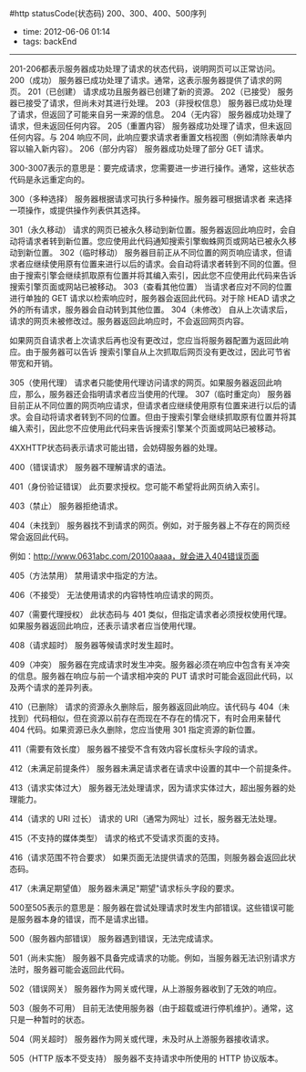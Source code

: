#http statusCode(状态码) 200、300、400、500序列

- time: 2012-06-06 01:14
- tags: backEnd

---

201-206都表示服务器成功处理了请求的状态代码，说明网页可以正常访问。
200（成功）  服务器已成功处理了请求。通常，这表示服务器提供了请求的网页。
201（已创建）  请求成功且服务器已创建了新的资源。 
202（已接受）  服务器已接受了请求，但尚未对其进行处理。 
203（非授权信息）  服务器已成功处理了请求，但返回了可能来自另一来源的信息。 
204（无内容）  服务器成功处理了请求，但未返回任何内容。 
205（重置内容） 服务器成功处理了请求，但未返回任何内容。与 204 响应不同，此响应要求请求者重置文档视图（例如清除表单内容以输入新内容）。 
206（部分内容）  服务器成功处理了部分 GET 请求。

300-3007表示的意思是：要完成请求，您需要进一步进行操作。通常，这些状态代码是永远重定向的。

300（多种选择）  服务器根据请求可执行多种操作。服务器可根据请求者 来选择一项操作，或提供操作列表供其选择。 

301（永久移动）  请求的网页已被永久移动到新位置。服务器返回此响应时，会自动将请求者转到新位置。您应使用此代码通知搜索引擎蜘蛛网页或网站已被永久移动到新位置。 
302（临时移动） 服务器目前正从不同位置的网页响应请求，但请求者应继续使用原有位置来进行以后的请求。会自动将请求者转到不同的位置。但由于搜索引擎会继续抓取原有位置并将其编入索引，因此您不应使用此代码来告诉搜索引擎页面或网站已被移动。 
303（查看其他位置） 当请求者应对不同的位置进行单独的 GET 请求以检索响应时，服务器会返回此代码。对于除 HEAD 请求之外的所有请求，服务器会自动转到其他位置。 
304（未修改） 自从上次请求后，请求的网页未被修改过。服务器返回此响应时，不会返回网页内容。

如果网页自请求者上次请求后再也没有更改过，您应当将服务器配置为返回此响应。由于服务器可以告诉 搜索引擎自从上次抓取后网页没有更改过，因此可节省带宽和开销。 

305（使用代理） 请求者只能使用代理访问请求的网页。如果服务器返回此响应，那么，服务器还会指明请求者应当使用的代理。 
307（临时重定向）  服务器目前正从不同位置的网页响应请求，但请求者应继续使用原有位置来进行以后的请求。会自动将请求者转到不同的位置。但由于搜索引擎会继续抓取原有位置并将其编入索引，因此您不应使用此代码来告诉搜索引擎某个页面或网站已被移动。

4XXHTTP状态码表示请求可能出错，会妨碍服务器的处理。

400（错误请求） 服务器不理解请求的语法。 

401（身份验证错误） 此页要求授权。您可能不希望将此网页纳入索引。 

403（禁止） 服务器拒绝请求。

404（未找到） 服务器找不到请求的网页。例如，对于服务器上不存在的网页经常会返回此代码。

例如：http://www.0631abc.com/20100aaaa，就会进入404错误页面

405（方法禁用） 禁用请求中指定的方法。

406（不接受） 无法使用请求的内容特性响应请求的网页。 

407（需要代理授权） 此状态码与 401 类似，但指定请求者必须授权使用代理。如果服务器返回此响应，还表示请求者应当使用代理。 

408（请求超时） 服务器等候请求时发生超时。 

409（冲突） 服务器在完成请求时发生冲突。服务器必须在响应中包含有关冲突的信息。服务器在响应与前一个请求相冲突的 PUT 请求时可能会返回此代码，以及两个请求的差异列表。 

410（已删除） 请求的资源永久删除后，服务器返回此响应。该代码与 404（未找到）代码相似，但在资源以前存在而现在不存在的情况下，有时会用来替代 404 代码。如果资源已永久删除，您应当使用 301 指定资源的新位置。 

411（需要有效长度） 服务器不接受不含有效内容长度标头字段的请求。 

412（未满足前提条件） 服务器未满足请求者在请求中设置的其中一个前提条件。 

413（请求实体过大） 服务器无法处理请求，因为请求实体过大，超出服务器的处理能力。 

414（请求的 URI 过长） 请求的 URI（通常为网址）过长，服务器无法处理。 

415（不支持的媒体类型） 请求的格式不受请求页面的支持。 

416（请求范围不符合要求） 如果页面无法提供请求的范围，则服务器会返回此状态码。 

417（未满足期望值） 服务器未满足"期望"请求标头字段的要求。

500至505表示的意思是：服务器在尝试处理请求时发生内部错误。这些错误可能是服务器本身的错误，而不是请求出错。

500（服务器内部错误）  服务器遇到错误，无法完成请求。 

501（尚未实施） 服务器不具备完成请求的功能。例如，当服务器无法识别请求方法时，服务器可能会返回此代码。 

502（错误网关） 服务器作为网关或代理，从上游服务器收到了无效的响应。 

503（服务不可用） 目前无法使用服务器（由于超载或进行停机维护）。通常，这只是一种暂时的状态。 

504（网关超时）  服务器作为网关或代理，未及时从上游服务器接收请求。 

505（HTTP 版本不受支持） 服务器不支持请求中所使用的 HTTP 协议版本。 
